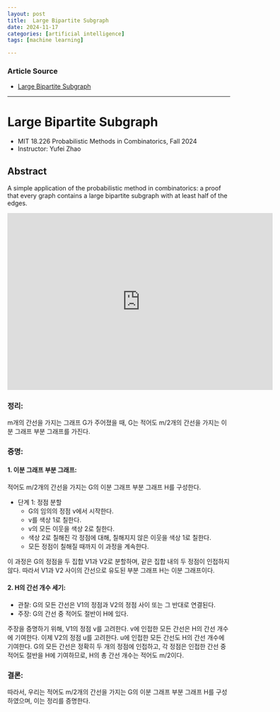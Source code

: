 ```yaml
---
layout: post
title:  Large Bipartite Subgraph
date: 2024-11-17
categories: [artificial intelligence]
tags: [machine learning]

---
```


### Article Source


* [Large Bipartite Subgraph](https://www.youtube.com/watch?v=crMyNv2fdkc&list=PLUl4u3cNGP61cYB5ymvFiEbIb-wWHfaqO)

---


# Large Bipartite Subgraph

* MIT 18.226 Probabilistic Methods in Combinatorics, Fall 2024
* Instructor: Yufei Zhao


## Abstract

A simple application of the probabilistic method in combinatorics: a proof that every graph contains a large bipartite subgraph with at least half of the edges.

<iframe width="600" height="400" src="https://www.youtube.com/embed/crMyNv2fdkc?si=bgAqXtG8fvSI2aJ_" title="YouTube video player" frameborder="0" allow="accelerometer; autoplay; clipboard-write; encrypted-media; gyroscope; picture-in-picture; web-share" referrerpolicy="strict-origin-when-cross-origin" allowfullscreen></iframe>


### 정리:
m개의 간선을 가지는 그래프 G가 주어졌을 때, G는 적어도 m/2개의 간선을 가지는 이분 그래프 부분 그래프를 가진다.

### 증명:

#### 1. 이분 그래프 부분 그래프:

적어도 m/2개의 간선을 가지는 G의 이분 그래프 부분 그래프 H를 구성한다.

* 단계 1: 정점 분할
  - G의 임의의 정점 v에서 시작한다.
  - v를 색상 1로 칠한다.
  - v의 모든 이웃을 색상 2로 칠한다.
  - 색상 2로 칠해진 각 정점에 대해, 칠해지지 않은 이웃을 색상 1로 칠한다.
  - 모든 정점이 칠해질 때까지 이 과정을 계속한다.

이 과정은 G의 정점을 두 집합 V1과 V2로 분할하며, 같은 집합 내의 두 정점이 인접하지 않다. 따라서 V1과 V2 사이의 간선으로 유도된 부분 그래프 H는 이분 그래프이다.

#### 2. H의 간선 개수 세기:

* 관찰: G의 모든 간선은 V1의 정점과 V2의 정점 사이 또는 그 반대로 연결된다.
* 주장: G의 간선 중 적어도 절반이 H에 있다.

주장을 증명하기 위해, V1의 정점 v를 고려한다. v에 인접한 모든 간선은 H의 간선 개수에 기여한다. 이제 V2의 정점 u를 고려한다. u에 인접한 모든 간선도 H의 간선 개수에 기여한다. G의 모든 간선은 정확히 두 개의 정점에 인접하고, 각 정점은 인접한 간선 중 적어도 절반을 H에 기여하므로, H의 총 간선 개수는 적어도 m/2이다.

### 결론:

따라서, 우리는 적어도 m/2개의 간선을 가지는 G의 이분 그래프 부분 그래프 H를 구성하였으며, 이는 정리를 증명한다.

